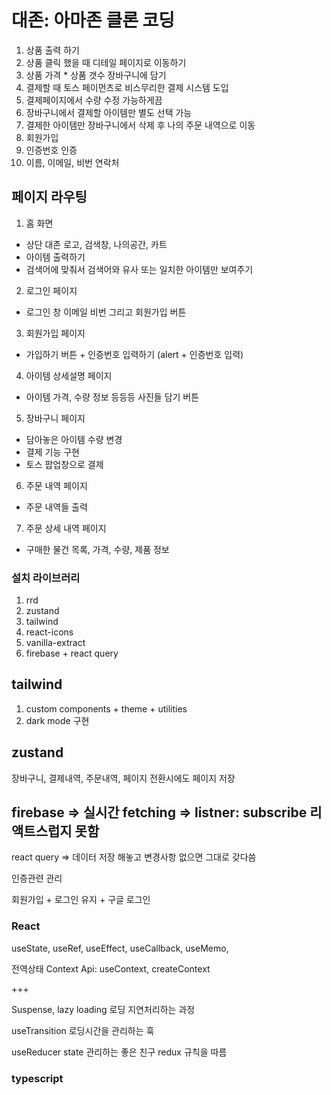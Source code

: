 # 대존: 아마존 클론 코딩

1. 상품 출력 하기
2. 상품 클릭 했을 때 디테일 페이지로 이동하기
3. 상품 가격 \* 상품 갯수 장바구니에 담기
4. 결제할 때 토스 페이먼츠로 비스무리한 결제 시스템 도입
5. 결제페이지에서 수량 수정 가능하게끔
6. 장바구니에서 결제할 아이템만 별도 선택 가능
7. 결제한 아이템만 장바구니에서 삭제 후 나의 주문 내역으로 이동
8. 회원가입
9. 인증번호 인증
10. 이름, 이메일, 비번 연락처

## 페이지 라우팅

1. 홈 화면

- 상단 대존 로고, 검색창, 나의공간, 카트
- 아이템 출력하기
- 검색어에 맞춰서 검색어와 유사 또는 일치한 아이템만 보여주기

2. 로그인 페이지

- 로그인 창 이메일 비번 그리고 회원가입 버튼

3. 회원가입 페이지

- 가입하기 버튼 + 인증번호 입력하기 (alert + 인증번호 입력)

4. 아이템 상세설명 페이지

- 아이템 가격, 수량 정보 등등등 사진들 담기 버튼

5. 장바구니 페이지

- 담아놓은 아이템 수량 변경
- 결제 기능 구현
- 토스 팝업창으로 결제

6. 주문 내역 페이지

- 주문 내역들 출력

7. 주문 상세 내역 페이지

- 구매한 물건 목록, 가격, 수량, 제품 정보

### 설치 라이브러리

1. rrd
2. zustand
3. tailwind
4. react-icons
5. vanilla-extract
6. firebase + react query

## tailwind

1. custom components + theme + utilities
2. dark mode 구현

## zustand

장바구니, 결제내역, 주문내역, 페이지 전환시에도 페이지 저장

## firebase => 실시간 fetching => listner: subscribe 리액트스럽지 못함

react query => 데이터 저장 해놓고 변경사항 없으면 그대로 갖다씀

인증관련 관리

회원가입 + 로그인 유지 + 구글 로그인

### React

useState, useRef, useEffect, useCallback, useMemo,

전역상태
Context Api: useContext, createContext

+++

Suspense, lazy loading 로딩 지연처리하는 과정

useTransition 로딩시간을 관리하는 훅

useReducer state 관리하는 좋은 친구
redux 규칙을 따름

### typescript
